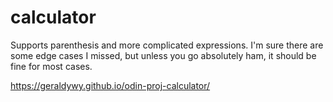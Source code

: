 # calculator

Supports parenthesis and more complicated expressions. I'm sure there are some edge cases I missed, but unless you go absolutely ham, it should be fine for most cases.

https://geraldywy.github.io/odin-proj-calculator/